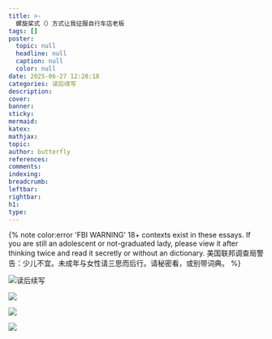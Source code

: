 ```yaml
---
title: >-
  螺旋桨式（）方式让我征服自行车店老板
tags: []
poster:
  topic: null
  headline: null
  caption: null
  color: null
date: 2025-06-27 12:28:18
categories: 读后续写
description:
cover:
banner:
sticky:
mermaid:
katex:
mathjax:
topic:
author: butterfly
references:
comments:
indexing:
breadcrumb:
leftbar:
rightbar:
h1:
type:
---
```


{% note color:error 'FBI WARNING'
18+ contexts exist in these essays. If you are still an adolescent or not-graduated lady, please view it after thinking twice and read it secretly or without an dictionary.
美国联邦调查局警告：少儿不宜。未成年与女性请三思而后行。请秘密看，或别带词典。 %}

![读后续写](/img/category/rewriting/rewriting.jpeg)

![](1.jpeg)

![](IMG_5444.jpeg)

![](IMG_5445.jpeg)
